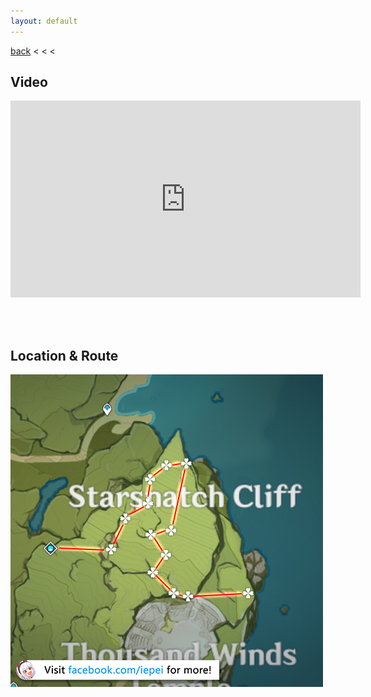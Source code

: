 ```yaml
---
layout: default
---
```


[back](../) < < <

## Video

<iframe width="560" height="315" src="https://www.youtube.com/embed/QasraXI6mOY" frameborder="0" allow="accelerometer; autoplay; clipboard-write; encrypted-media; gyroscope; picture-in-picture" allowfullscreen></iframe>

<br/><br/>

## Location & Route

![Cecilia Route](cecilia-route.jpg)
